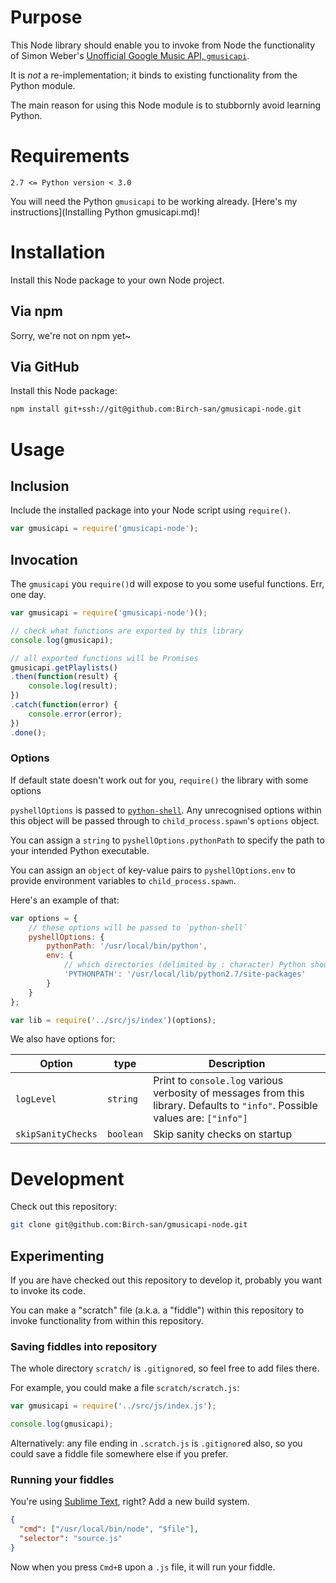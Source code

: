 # Purpose
This Node library should enable you to invoke from Node the functionality of Simon Weber's [Unofficial Google Music API, `gmusicapi`](https://github.com/simon-weber/gmusicapi).

It is _not_ a re-implementation; it binds to existing functionality from the Python module.

The main reason for using this Node module is to stubbornly avoid learning Python.

# Requirements
`2.7 <= Python version < 3.0`

You will need the Python `gmusicapi` to be working already. [Here's my instructions](Installing Python gmusicapi.md)!

# Installation
Install this Node package to your own Node project.

## Via npm
Sorry, we're not on npm yet~

## Via GitHub
Install this Node package:

```bash
npm install git+ssh://git@github.com:Birch-san/gmusicapi-node.git
```

# Usage
## Inclusion
Include the installed package into your Node script using `require()`.

```js
var gmusicapi = require('gmusicapi-node');
```

## Invocation
The `gmusicapi` you `require()`d will expose to you some useful functions. Err, one day.

```js
var gmusicapi = require('gmusicapi-node')();

// check what functions are exported by this library
console.log(gmusicapi);

// all exported functions will be Promises
gmusicapi.getPlaylists()
.then(function(result) {
	console.log(result);
})
.catch(function(error) {
	console.error(error);	
})
.done();
```

### Options
If default state doesn't work out for you, `require()` the library with some options

`pyshellOptions` is passed to [`python-shell`](https://github.com/extrabacon/python-shell). Any unrecognised options within this object will be passed through to `child_process.spawn`'s `options` object.

You can assign a `string` to `pyshellOptions.pythonPath` to specify the path to your intended Python executable.

You can assign an `object` of key-value pairs to `pyshellOptions.env` to provide environment variables to `child_process.spawn`.

Here's an example of that:

```js
var options = {
	// these options will be passed to `python-shell`
	pyshellOptions: {
		pythonPath: '/usr/local/bin/python',
		env: {
			// which directories (delimited by : character) Python should inspect when importing modules
			'PYTHONPATH': '/usr/local/lib/python2.7/site-packages'
		}
	}
};

var lib = require('../src/js/index')(options);
```

We also have options for:

Option | type | Description
------ | ---- | -----------
`logLevel` | `string` | Print to `console.log` various verbosity of messages from this library. Defaults to `"info"`. Possible values are: `["info"]`
`skipSanityChecks` | `boolean` | Skip sanity checks on startup

# Development
Check out this repository:

```bash
git clone git@github.com:Birch-san/gmusicapi-node.git
```

## Experimenting
If you are have checked out this repository to develop it, probably you want to invoke its code.

You can make a "scratch" file (a.k.a. a "fiddle") within this repository to invoke functionality from within this repository.

### Saving fiddles into repository
The whole directory `scratch/` is `.gitignore`d, so feel free to add files there.

For example, you could make a file `scratch/scratch.js`:

```js
var gmusicapi = require('../src/js/index.js');

console.log(gmusicapi);
```

Alternatively: any file ending in `.scratch.js` is `.gitignore`d also, so you could save a fiddle file somewhere else if you prefer.

### Running your fiddles

You're using [Sublime Text](https://www.sublimetext.com/3), right? Add a new build system.

```json
{   
  "cmd": ["/usr/local/bin/node", "$file"],   
  "selector": "source.js"   
}
```

Now when you press `Cmd+B` upon a `.js` file, it will run your fiddle.